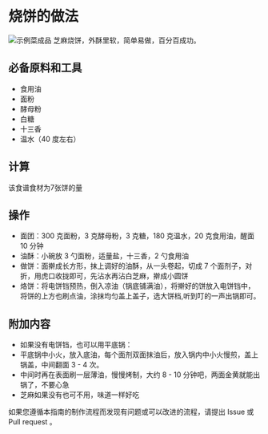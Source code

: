 # 烧饼的做法

![示例菜成品](./烧饼的做法.jpg)
芝麻烧饼，外酥里软，简单易做，百分百成功。

## 必备原料和工具

- 食用油
- 面粉
- 酵母粉
- 白糖
- 十三香
- 温水（40 度左右）

## 计算

该食谱食材为7张饼的量

## 操作

- 面团：300 克面粉，3 克酵母粉，3 克糖，180 克温水，20 克食用油，醒面 10 分钟
- 油酥：小碗放 3 勺面粉，适量盐，十三香，2 勺食用油
- 做饼：面擀成长方形，抹上调好的油酥，从一头卷起，切成 7 个面剂子，对折，用虎口收拢即可，先沾水再沾白芝麻，擀成小圆饼
- 烙饼：将电饼铛预热，倒入凉油（锅底铺满油），将擀好的饼放入电饼铛中，将饼的上方也刷点油，涂抹均匀盖上盖子，选大饼档,听到叮的一声出锅即可。

## 附加内容

- 如果没有电饼铛，也可以用平底锅：
- 平底锅中小火，放入底油，每个面剂双面抹油后，放入锅内中小火慢煎，盖上锅盖，中间翻面 3 - 4 次。
- 中间时再在表面刷一层薄油，慢慢烤制，大约 8 - 10 分钟吧，两面金黄就能出锅了，不要心急
- 芝麻如果没有也可不用，味道一样好吃

如果您遵循本指南的制作流程而发现有问题或可以改进的流程，请提出 Issue 或 Pull request 。